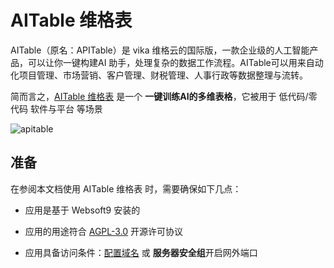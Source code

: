 # AITable 维格表

AITable（原名：APITable）是 vika 维格云的国际版，一款企业级的人工智能产品，可以让你一键构建AI 助手，处理复杂的数据工作流程。AITable可以用来自动化项目管理、市场营销、客户管理、财税管理、人事行政等数据整理与流转。

简而言之，[AITable 维格表](https://aitable.ai/) 是一个 **一键训练AI的多维表格**，它被用于 低代码/零代码 软件与平台  等场景


![apitable](https://libs.websoft9.com/Websoft9/DocsPicture/en/aitable/aitable-websoft9.png)


## 准备

在参阅本文档使用 AITable 维格表 时，需要确保如下几点：

- 应用是基于 Websoft9 安装的

- 应用的用途符合 [AGPL-3.0](https://opensource.org/licenses/AGPL-3.0) 开源许可协议

- 应用具备访问条件：[配置域名](./guide/appsetdomain) 或 **服务器安全组**开启网外端口